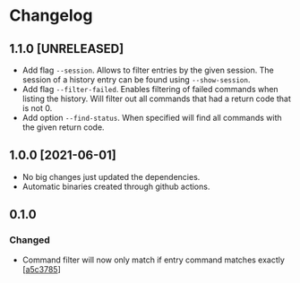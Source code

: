 # Changelog

## 1.1.0 [UNRELEASED]
* Add flag `--session`. Allows to filter entries by the given
  session. The session of a history entry can be found using
  `--show-session`.
* Add flag `--filter-failed`. Enables filtering of failed commands
  when listing the history. Will filter out all commands that had a
  return code that is not 0.
* Add option `--find-status`. When specified will find all commands
  with the given return code.

## 1.0.0 [2021-06-01]
* No big changes just updated the dependencies.
* Automatic binaries created through github actions.

## 0.1.0

### Changed

* Command filter will now only match if entry command matches exactly
[[a5c3785](https://github.com/AlexanderThaller/histdb-rs/commit/b4a89c2f109b68b901e4610ebe2f39834ffe8d6f)]

